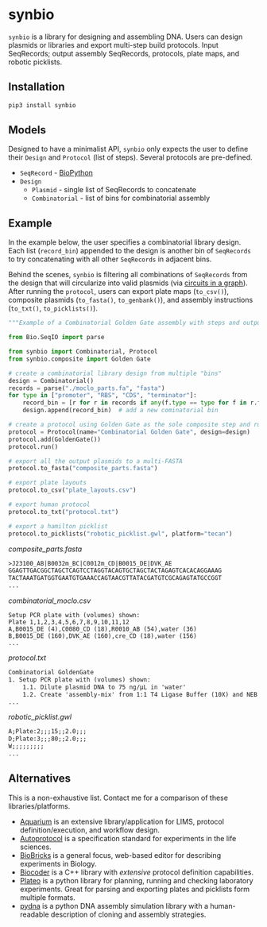 # synbio

`synbio` is a library for designing and assembling DNA. Users can design plasmids or libraries and export multi-step build protocols. Input SeqRecords; output assembly SeqRecords, protocols, plate maps, and robotic picklists.

## Installation

```bash
pip3 install synbio
```

## Models

Designed to have a minimalist API, `synbio` only expects the user to define their `Design` and `Protocol` (list of steps). Several protocols are pre-defined.

- `SeqRecord` - [BioPython](https://biopython.org/)
- `Design`
  - `Plasmid` - single list of SeqRecords to concatenate
  - `Combinatorial` - list of bins for combinatorial assembly

## Example

In the example below, the user specifies a combinatorial library design. Each list (`record_bin`) appended to the design is another bin of `SeqRecords` to try concatenating with all other `SeqRecords` in adjacent bins.

Behind the scenes, `synbio` is filtering all combinations of `SeqRecords` from the design that will circularize into valid plasmids (via [circuits in a graph](https://bmcbioinformatics.biomedcentral.com/articles/10.1186/s12859-015-0544-x/figures/1)). After running the `protocol`, users can export plate maps (`to_csv()`), composite plasmids (`to_fasta()`, `to_genbank()`), and assembly instructions (`to_txt()`, `to_picklists()`).

```python
"""Example of a Combinatorial Golden Gate assembly with steps and output."""

from Bio.SeqIO import parse

from synbio import Combinatorial, Protocol
from synbio.composite import Golden Gate

# create a combinatorial library design from multiple "bins"
design = Combinatorial()
records = parse("./moclo_parts.fa", "fasta")
for type in ["promoter", "RBS", "CDS", "terminator"]:
    record_bin = [r for r in records if any(f.type == type for f in r.features)]
    design.append(record_bin)  # add a new cominatorial bin

# create a protocol using Golden Gate as the sole composite step and run
protocol = Protocol(name="Combinatorial Golden Gate", design=design)
protocol.add(GoldenGate())
protocol.run()

# export all the output plasmids to a multi-FASTA
protocol.to_fasta("composite_parts.fasta")

# export plate layouts
protocol.to_csv("plate_layouts.csv")

# export human protocol
protocol.to_txt("protocol.txt")

# export a hamilton picklist
protocol.to_picklists("robotic_picklist.gwl", platform="tecan")
```

_composite_parts.fasta_

```txt
>J23100_AB|B0032m_BC|C0012m_CD|B0015_DE|DVK_AE
GGAGTTGACGGCTAGCTCAGTCCTAGGTACAGTGCTAGCTACTAGAGTCACACAGGAAAG
TACTAAATGATGGTGAATGTGAAACCAGTAACGTTATACGATGTCGCAGAGTATGCCGGT
...
```

_combinatorial_moclo.csv_

```csv
Setup PCR plate with (volumes) shown:
Plate 1,1,2,3,4,5,6,7,8,9,10,11,12
A,B0015_DE (4),C0080_CD (18),R0010_AB (54),water (36)
B,B0015_DE (160),DVK_AE (160),cre_CD (18),water (156)
...
```

_protocol.txt_

```txt
Combinatorial GoldenGate
1. Setup PCR plate with (volumes) shown:
	1.1. Dilute plasmid DNA to 75 ng/µL in 'water'
	1.2. Create 'assembly-mix' from 1:1 T4 Ligase Buffer (10X) and NEB Golden Gate Assembly Mix
...
```

_robotic_picklist.gwl_

```txt
A;Plate:2;;;15;;2.0;;;
D;Plate:3;;;80;;2.0;;;
W;;;;;;;;;
...
```

## Alternatives

This is a non-exhaustive list. Contact me for a comparison of these libraries/platforms.

- [Aquarium](https://www.aquarium.bio/) is an extensive library/application for LIMS, protocol definition/execution, and workflow design.
- [Autoprotocol](https://github.com/autoprotocol/autoprotocol-python) is a specification standard for experiments in the life sciences.
- [BioBricks](https://github.com/liaupm/BioBlocks) is a general focus, web-based editor for describing experiments in Biology.
- [Biocoder](https://jbioleng.biomedcentral.com/articles/10.1186/1754-1611-4-13) is a C++ library with _extensive_ protocol definition capabilities.
- [Plateo](https://github.com/Edinburgh-Genome-Foundry/Plateo) is a python library for planning, running and checking laboratory experiments. Great for parsing and exporting plates and picklists form multiple formats.
- [pydna](https://github.com/BjornFJohansson/pydna) is a python DNA assembly simulation library with a human-readable description of cloning and assembly strategies.
